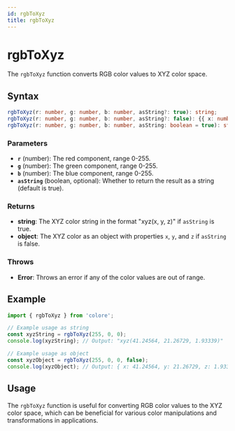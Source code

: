 ```yaml
---
id: rgbToXyz
title: rgbToXyz
---
```


# rgbToXyz

The `rgbToXyz` function converts RGB color values to XYZ color space.

## Syntax

```typescript
rgbToXyz(r: number, g: number, b: number, asString?: true): string;
rgbToXyz(r: number, g: number, b: number, asString?: false): {{ x: number, y: number, z: number }};
rgbToXyz(r: number, g: number, b: number, asString: boolean = true): string | {{ x: number, y: number, z: number }};
```

### Parameters

- **`r`** (number): The red component, range 0-255.
- **`g`** (number): The green component, range 0-255.
- **`b`** (number): The blue component, range 0-255.
- **`asString`** (boolean, optional): Whether to return the result as a string (default is true).

### Returns

- **string**: The XYZ color string in the format "xyz(x, y, z)" if `asString` is true.
- **object**: The XYZ color as an object with properties `x`, `y`, and `z` if `asString` is false.

### Throws

- **Error**: Throws an error if any of the color values are out of range.

## Example

```typescript
import { rgbToXyz } from 'colore';

// Example usage as string
const xyzString = rgbToXyz(255, 0, 0);
console.log(xyzString); // Output: "xyz(41.24564, 21.26729, 1.93339)"

// Example usage as object
const xyzObject = rgbToXyz(255, 0, 0, false);
console.log(xyzObject); // Output: { x: 41.24564, y: 21.26729, z: 1.93339 }
```

## Usage

The `rgbToXyz` function is useful for converting RGB color values to the XYZ color space, which can be beneficial for various color manipulations and transformations in applications.
